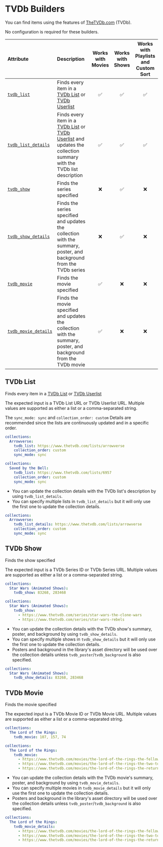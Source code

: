 # TVDb Builders

You can find items using the features of [TheTVDb.com](https://www.thetvdb.com/) (TVDb).

No configuration is required for these builders.

| Attribute                           | Description                                                                                                                                                                                 | Works with Movies | Works with Shows | Works with Playlists and Custom Sort |
|:------------------------------------|:--------------------------------------------------------------------------------------------------------------------------------------------------------------------------------------------|:-----------------:|:----------------:|:------------------------------------:|
| [`tvdb_list`](#tvdb-list)           | Finds every item in a [TVDb List](https://www.thetvdb.com/lists) or [TVDb Userlist](https://www.thetvdb.com/lists/custom)                                                                   |      &#9989;      |     &#9989;      |               &#9989;                |
| [`tvdb_list_details`](#tvdb-list)   | Finds every item in a [TVDb List](https://www.thetvdb.com/lists) or [TVDb Userlist](https://www.thetvdb.com/lists/custom) and updates the collection summary with the TVDb list description |      &#9989;      |     &#9989;      |               &#9989;                |
| [`tvdb_show`](#tvdb-show)           | Finds the series specified                                                                                                                                                                  |     &#10060;      |     &#9989;      |               &#10060;               | 
| [`tvdb_show_details`](#tvdb-show)   | Finds the series specified and updates the collection with the summary, poster, and background from the TVDb series                                                                         |     &#10060;      |     &#9989;      |               &#10060;               |
| [`tvdb_movie`](#tvdb-movie)         | Finds the movie specified                                                                                                                                                                   |      &#9989;      |     &#10060;     |               &#10060;               |
| [`tvdb_movie_details`](#tvdb-movie) | Finds the movie specified and updates the collection with the summary, poster, and background from the TVDb movie                                                                           |      &#9989;      |     &#10060;     |               &#10060;               |

## TVDb List

Finds every item in a [TVDb List](https://www.thetvdb.com/lists) or [TVDb Userlist](https://www.thetvdb.com/lists/custom)

The expected input is a TVDb List URL or TVDb Userlist URL. Multiple values are supported as either a list or a comma-separated string.

The `sync_mode: sync` and `collection_order: custom` Details are recommended since the lists are continuously updated and in a specific order.

```yaml
collections:
  Arrowverse:
    tvdb_list: https://www.thetvdb.com/lists/arrowverse
    collection_order: custom
    sync_mode: sync
```
```yaml
collections:
  Saved by the Bell:
    tvdb_list: https://www.thetvdb.com/lists/6957
    collection_order: custom
    sync_mode: sync
```

* You can update the collection details with the TVDb list's description by using `tvdb_list_details`.
* You can specify multiple lists in `tvdb_list_details` but it will only use the first one to update the collection details.

```yaml
collections:
  Arrowverse:
    tvdb_list_details: https://www.thetvdb.com/lists/arrowverse
    collection_order: custom
    sync_mode: sync
```

## TVDb Show

Finds the show specified

The expected input is a TVDb Series ID or TVDb Series URL. Multiple values are supported as either a list or a comma-separated string.

```yaml
collections:
  Star Wars (Animated Shows):
    tvdb_show: 83268, 283468
```
```yaml
collections:
  Star Wars (Animated Shows):
    tvdb_show:
      - https://www.thetvdb.com/series/star-wars-the-clone-wars
      - https://www.thetvdb.com/series/star-wars-rebels
```

* You can update the collection details with the TVDb show's summary, poster, and background by using `tvdb_show_details`.
* You can specify multiple shows in `tvdb_show_details` but it will only use the first one to update the collection details.
* Posters and background in the library's asset directory will be used over the collection details unless `tvdb_poster`/`tvdb_background` is also specified.

```yaml
collections:
  Star Wars (Animated Shows):
    tvdb_show_details: 83268, 283468
```

## TVDb Movie

Finds the movie specified

The expected input is a TVDb Movie ID or TVDb Movie URL. Multiple values are supported as either a list or a comma-separated string.

```yaml
collections:
  The Lord of the Rings:
    tvdb_movie: 107, 157, 74
```
```yaml
collections:
  The Lord of the Rings:
    tvdb_movie:
      - https://www.thetvdb.com/movies/the-lord-of-the-rings-the-fellowship-of-the-ring
      - https://www.thetvdb.com/movies/the-lord-of-the-rings-the-two-towers
      - https://www.thetvdb.com/movies/the-lord-of-the-rings-the-return-of-the-king
```

* You can update the collection details with the TVDb movie's summary, poster, and background by using `tvdb_movie_details`.
* You can specify multiple movies in `tvdb_movie_details` but it will only use the first one to update the collection details.
* Posters and background in the library's asset directory will be used over the collection details unless `tvdb_poster`/`tvdb_background` is also specified.

```yaml
collections:
  The Lord of the Rings:
    tvdb_movie_details:
      - https://www.thetvdb.com/movies/the-lord-of-the-rings-the-fellowship-of-the-ring
      - https://www.thetvdb.com/movies/the-lord-of-the-rings-the-two-towers
      - https://www.thetvdb.com/movies/the-lord-of-the-rings-the-return-of-the-king
```